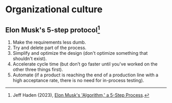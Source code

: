 # Organizational culture

## Elon Musk's 5-step protocol[^1]
1. Make the requirements less dumb.
2. Try and delete part of the process.
3. Simplify and optimize the design (don't optimize something that shouldn't exist).
4. Accelerate cycle time (but don’t go faster until you've worked on the other three things first).
5. Automate (if a product is reaching the end of a production line with a high acceptance rate, there is no need for in-process testing).

[^1]: Jeff Haden (2023), [Elon Musk's 'Algorithm,' a 5-Step Process](https://www.inc.com/jeff-haden/elon-musks-algorithm-a-5-step-process-to-dramatically-improve-nearly-everything-is-both-simple-brilliant.html).

